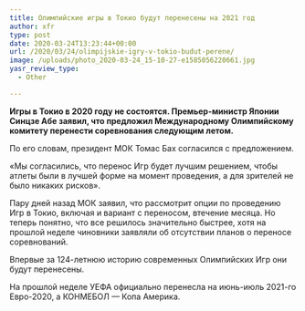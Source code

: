 ```yaml
---
title: Олимпийские игры в Токио будут перенесены на 2021 год
author: xfr
type: post
date: 2020-03-24T13:23:44+00:00
url: /2020/03/24/olimpijskie-igry-v-tokio-budut-perene/
image: /uploads/photo_2020-03-24_15-10-27-e1585056220661.jpg
yasr_review_type:
  - Other

---
```

**Игры в Токио в 2020 году не состоятся. Премьер-министр Японии Синцзе Абе заявил, что предложил Международному Олимпийскому комитету перенести соревнования следующим летом.**

По его словам, президент МОК Томас Бах согласился с предложением.

«Мы согласились, что перенос Игр будет лучшим решением, чтобы атлеты были в лучшей форме на момент проведения, а для зрителей не было никаких рисков».

Пару дней назад МОК заявил, что рассмотрит опции по проведению Игр в Токио, включая и вариант с переносом, втечение месяца. Но теперь понятно, что все решилось значительно быстрее, хотя на прошлой неделе чиновники заявляли об отсутствии планов о переносе соревнований.

Впервые за 124-летнюю историю современных Олимпийских Игр они будут перенесены.

На прошлой неделе УЕФА официально перенесла на июнь-июль 2021-го Евро-2020, а КОНМЕБОЛ &#8212; Копа Америка.